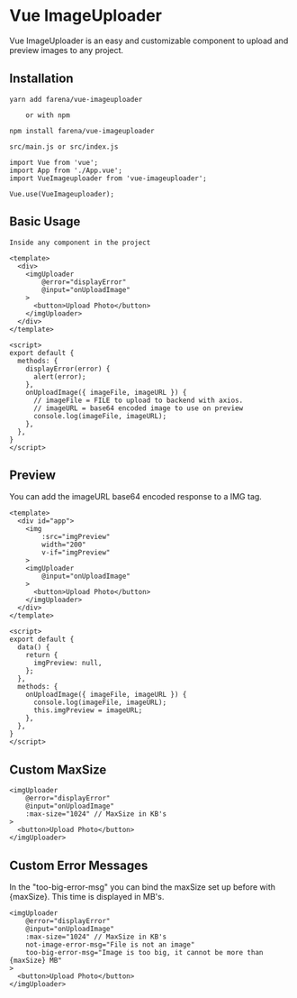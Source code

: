 # Vue ImageUploader

Vue ImageUploader is an easy and customizable component to upload and preview images to any project.

## Installation
```
yarn add farena/vue-imageuploader

    or with npm

npm install farena/vue-imageuploader
```
```
src/main.js or src/index.js

import Vue from 'vue';
import App from './App.vue';
import VueImageuploader from 'vue-imageuploader';

Vue.use(VueImageuploader);
```

## Basic Usage
```
Inside any component in the project

<template>
  <div>
    <imgUploader
        @error="displayError"
        @input="onUploadImage"
    >
      <button>Upload Photo</button>
    </imgUploader>
  </div>
</template>

<script>
export default {
  methods: {
    displayError(error) {
      alert(error);
    },
    onUploadImage({ imageFile, imageURL }) {
      // imageFile = FILE to upload to backend with axios.
      // imageURL = base64 encoded image to use on preview
      console.log(imageFile, imageURL);
    },
  },
}
</script>
```

## Preview
You can add the imageURL base64 encoded response to a IMG tag.
```
<template>
  <div id="app">
    <img
        :src="imgPreview"
        width="200"
        v-if="imgPreview"
    >
    <imgUploader
        @input="onUploadImage"
    >
      <button>Upload Photo</button>
    </imgUploader>
  </div>
</template>

<script>
export default {
  data() {
    return {
      imgPreview: null,
    };
  },
  methods: {
    onUploadImage({ imageFile, imageURL }) {
      console.log(imageFile, imageURL);
      this.imgPreview = imageURL;
    },
  },
}
</script>
```

## Custom MaxSize
```
<imgUploader
    @error="displayError"
    @input="onUploadImage"
    :max-size="1024" // MaxSize in KB's
>
  <button>Upload Photo</button>
</imgUploader>
```

## Custom Error Messages
In the "too-big-error-msg" you can bind the maxSize set up before with {maxSize}. This time is displayed in MB's. 
```
<imgUploader
    @error="displayError"
    @input="onUploadImage"
    :max-size="1024" // MaxSize in KB's
    not-image-error-msg="File is not an image"
    too-big-error-msg="Image is too big, it cannot be more than {maxSize} MB"
>
  <button>Upload Photo</button>
</imgUploader>
```
